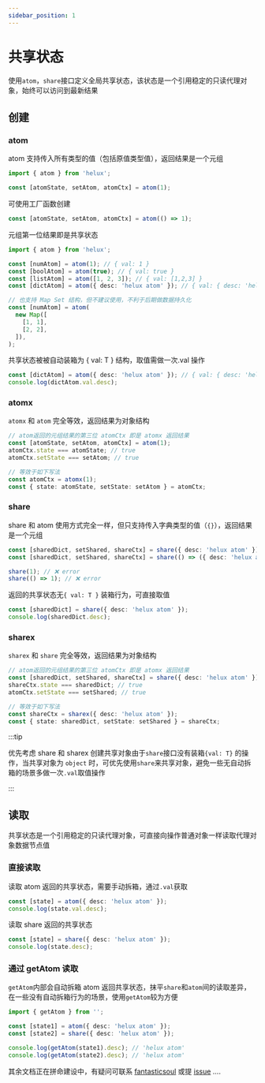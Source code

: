 ```yaml
---
sidebar_position: 1
---
```


# 共享状态

使用`atom`，`share`接口定义全局共享状态，该状态是一个引用稳定的只读代理对象，始终可以访问到最新结果

## 创建

### atom

atom 支持传入所有类型的值（包括原值类型值），返回结果是一个元组

```ts
import { atom } from 'helux';

const [atomState, setAtom, atomCtx] = atom(1);
```

可使用工厂函数创建

```ts
const [atomState, setAtom, atomCtx] = atom(() => 1);
```

元组第一位结果即是共享状态

```ts
import { atom } from 'helux';

const [numAtom] = atom(1); // { val: 1 }
const [boolAtom] = atom(true); // { val: true }
const [listAtom] = atom([1, 2, 3]); // { val: [1,2,3] }
const [dictAtom] = atom({ desc: 'helux atom' }); // { val: { desc: 'helux atom'} }

// 也支持 Map Set 结构，但不建议使用，不利于后期做数据持久化
const [numAtom] = atom(
  new Map([
    [1, 1],
    [2, 2],
  ]),
);
```

共享状态被被自动装箱为 { val: T } 结构，取值需做一次.val 操作

```ts
const [dictAtom] = atom({ desc: 'helux atom' }); // { val: { desc: 'helux atom'} }
console.log(dictAtom.val.desc);
```

### atomx

`atomx` 和 `atom` 完全等效，返回结果为对象结构

```ts
// atom返回的元组结果的第三位 atomCtx 即是 atomx 返回结果
const [atomState, setAtom, atomCtx] = atom(1);
atomCtx.state === atomState; // true
atomCtx.setState === setAtom; // true

// 等效于如下写法
const atomCtx = atomx(1);
const { state: atomState, setState: setAtom } = atomCtx;
```

### share

share 和 atom 使用方式完全一样，但只支持传入字典类型的值（`{}`），返回结果是一个元组

```ts
const [sharedDict, setShared, shareCtx] = share({ desc: 'helux atom' }); // ✅ ok
const [sharedDict, setShared, shareCtx] = share(() => ({ desc: 'helux atom' })); // ✅ ok

share(1); // ❌ error
share(() => 1); // ❌ error
```

返回的共享状态无`{ val: T }` 装箱行为，可直接取值

```ts
const [sharedDict] = share({ desc: 'helux atom' });
console.log(sharedDict.desc);
```

### sharex

`sharex` 和 `share` 完全等效，返回结果为对象结构

```ts
// atom返回的元组结果的第三位 atomCtx 即是 atomx 返回结果
const [sharedDict, setShared, shareCtx] = share({ desc: 'helux atom' });
shareCtx.state === sharedDict; // true
atomCtx.setState === setShared; // true

// 等效于如下写法
const shareCtx = sharex({ desc: 'helux atom' });
const { state: sharedDict, setState: setShared } = shareCtx;
```

:::tip

优先考虑 share 和 sharex 创建共享对象由于`share`接口没有装箱`{val: T}` 的操作，当共享对象为 `object` 时，可优先使用`share`来共享对象，避免一些无自动拆箱的场景多做一次`.val`取值操作

:::

## 读取

共享状态是一个引用稳定的只读代理对象，可直接向操作普通对象一样读取代理对象数据节点值

### 直接读取

读取 atom 返回的共享状态，需要手动拆箱，通过`.val`获取

```ts
const [state] = atom({ desc: 'helux atom' });
console.log(state.val.desc);
```

读取 share 返回的共享状态

```ts
const [state] = share({ desc: 'helux atom' });
console.log(state.desc);
```

### 通过 getAtom 读取

`getAtom`内部会自动拆箱 atom 返回共享状态，抹平`share`和`atom`间的读取差异，在一些没有自动拆箱行为的场景，使用`getAtom`较为方便

```ts
import { getAtom } from '';

const [state1] = atom({ desc: 'helux atom' });
const [state2] = share({ desc: 'helux atom' });

console.log(getAtom(state1).desc); // 'helux atom'
console.log(getAtom(state2).desc); // 'helux atom'
```

其余文档正在拼命建设中，有疑问可联系 [fantasticsoul](https://github.com/fantasticsoul) 或提 [issue](https://github.com/heluxjs/helux/issues) ....
